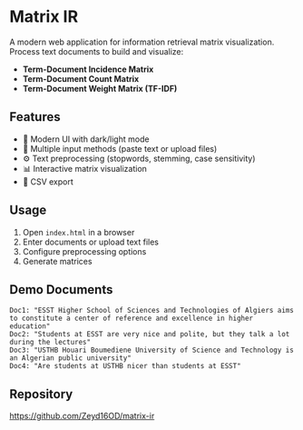 # Matrix IR

A modern web application for information retrieval matrix visualization. Process text documents to build and visualize:

- **Term-Document Incidence Matrix**
- **Term-Document Count Matrix**
- **Term-Document Weight Matrix (TF-IDF)**

## Features

- 🎨 Modern UI with dark/light mode
- 📄 Multiple input methods (paste text or upload files)
- ⚙️ Text preprocessing (stopwords, stemming, case sensitivity)
- 📊 Interactive matrix visualization
- 💾 CSV export

## Usage

1. Open `index.html` in a browser
2. Enter documents or upload text files
3. Configure preprocessing options
4. Generate matrices

## Demo Documents

```
Doc1: "ESST Higher School of Sciences and Technologies of Algiers aims to constitute a center of reference and excellence in higher education"
Doc2: "Students at ESST are very nice and polite, but they talk a lot during the lectures"
Doc3: "USTHB Houari Boumediene University of Science and Technology is an Algerian public university"
Doc4: "Are students at USTHB nicer than students at ESST"
```

## Repository

https://github.com/Zeyd16OD/matrix-ir
